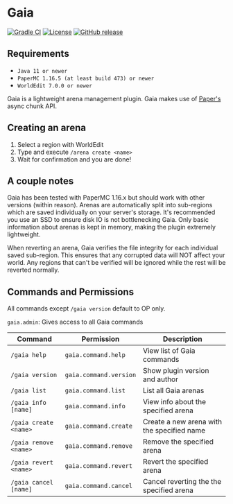 # Gaia

[![Gradle CI](https://img.shields.io/github/workflow/status/PrimordialMoros/Gaia/Build?style=flat-square)](https://github.com/PrimordialMoros/Gaia/actions)
[![License](https://img.shields.io/github/license/PrimordialMoros/Gaia?color=blue&style=flat-square)](LICENSE)
[![GitHub release](https://img.shields.io/github/v/release/PrimordialMoros/Gaia?style=flat-square)](https://github.com/PrimordialMoros/Gaia/releases)

## Requirements
- `Java 11 or newer`
- `PaperMC 1.16.5 (at least build 473) or newer`
- `WorldEdit 7.0.0 or newer`

Gaia is a lightweight arena management plugin.
Gaia makes use of [Paper's](https://github.com/PaperMC/Paper) async chunk API.

## Creating an arena
1. Select a region with WorldEdit
2. Type and execute `/arena create <name>`
3. Wait for confirmation and you are done!

## A couple notes
Gaia has been tested with PaperMC 1.16.x but should work with other versions (within reason).
Arenas are automatically split into sub-regions which are saved individually on your server's storage.
It's recommended you use an SSD to ensure disk IO is not bottlenecking Gaia.
Only basic information about arenas is kept in memory, making the plugin extremely lightweight.

When reverting an arena, Gaia verifies the file integrity for each individual saved sub-region.
This ensures that any corrupted data will NOT affect your world.
Any regions that can't be verified will be ignored while the rest will be reverted normally.

## Commands and Permissions
All commands except `/gaia version` default to OP only.

`gaia.admin`: Gives access to all Gaia commands

| Command               | Permission             | Description                                |
|-----------------------|------------------------|--------------------------------------------|
| `/gaia help`          | `gaia.command.help`    | View list of Gaia commands                 |
| `/gaia version`       | `gaia.command.version` | Show plugin version and author             |
| `/gaia list`          | `gaia.command.list`    | List all Gaia arenas                       |
| `/gaia info [name]`   | `gaia.command.info`    | View info about the specified arena        |
| `/gaia create <name>` | `gaia.command.create`  | Create a new arena with the specified name |
| `/gaia remove <name>` | `gaia.command.remove`  | Remove the specified arena                 |
| `/gaia revert <name>` | `gaia.command.revert`  | Revert the specified arena                 |
| `/gaia cancel [name]` | `gaia.command.cancel`  | Cancel reverting the the specified arena   |
